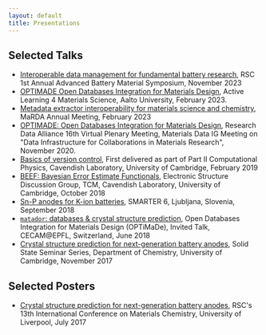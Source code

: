 ```yaml
---
layout: default
title: Presentations
---
```


## Selected Talks
- [Interoperable data management for fundamental battery research](http://www.tcm.phy.cam.ac.uk/~me388/rsc.pdf), RSC 1st Annual Advanced Battery Material Symposium, November 2023
- [OPTIMADE Open Databases Integration for Materials Design](https://sites.utu.fi/al4ms2023/wp-content/uploads/sites/1231/2023/04/OPTIMADE-AL4MS.pdf), Active Learning 4 Materials Science, Aalto University, February 2023.
- [Metadata extractor interoperability for materials science and chemistry](http://www.tcm.phy.cam.ac.uk/~me388/marda.pdf), MaRDA Annual Meeting, February 2023
- [OPTIMADE: Open Databases Integration for Materials Design](http://www.tcm.phy.cam.ac.uk/~me388/optimade/OPTIMADE_RDA.pdf), Research Data Alliance 16th Virtual Plenary Meeting, Materials Data IG Meeting on "Data Infrastructure for Collaborations in Materials Research", November 2020.
- [Basics of version
  control](https://nbviewer.jupyter.org/github/ml-evs/part2-computing-git-tutorial/blob/master/slides.pdf),
  First delivered as part of Part II Computational Physics, Cavendish Laboratory, University of Cambridge, February 2019
- [BEEF: Bayesian Error Estimate Functionals](https://github.com/ml-evs/talk_BEEF_esdg_10.18), Electronic Structure Discussion Group, TCM, Cavendish Laboratory, University of Cambridge, October 2018
- [Sn-P anodes for K-ion batteries](http://www.tcm.phy.cam.ac.uk/~me388/smarter6_09.18), SMARTER 6, Ljubljana, Slovenia, September 2018
- [`matador`: databases & crystal structure prediction](http://www.tcm.phy.cam.ac.uk/~me388/optimade/matador_optimade.pdf), Open Databases Integration for Materials Design (OPTiMaDe), Invited Talk, CECAM@EPFL, Switzerland, June 2018
- [Crystal structure prediction for next-generation battery anodes](http://www.tcm.phy.cam.ac.uk/~me388/ss_11.17), Solid State Seminar Series, Department of Chemistry, University of Cambridge, November 2017

## Selected Posters

- [Crystal structure prediction for next-generation battery anodes](http://www.tcm.phy.cam.ac.uk/~me388/posters/mc13.pdf), RSC's 13th International Conference on Materials Chemistry, University of Liverpool, July 2017
